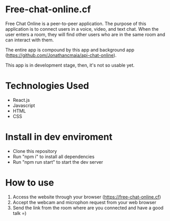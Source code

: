 # Free-chat-online.cf

Free Chat Online is a peer-to-peer application. The purpose of this application is to connect users in a voice, video, and text chat. When the user enters a room, they will find other users who are in the same room and can interact with them.

The entire app is compound by this app and background app (https://github.com/Jonathancmaia/api-chat-online).

This app is in development stage, then, it's not so usable yet.

# Technologies Used

- React.js
- Javascript
- HTML
- CSS

# Install in dev enviroment

- Clone this repository
- Run "npm i" to install all dependencies
- Run "npm run start" to start the dev server

# How to use

1. Access the website through your browser (https://free-chat-online.cf)
2. Accept the webcam and microphon request from your web browser
3. Send the link from the room where are you connected and have a good talk =)
